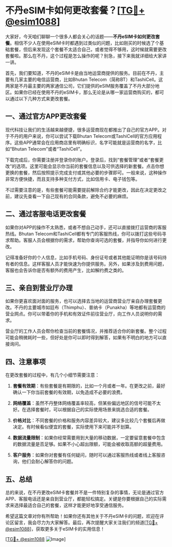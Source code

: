 # 不丹eSIM卡如何更改套餐？[[TG💪+ @esim1088](https://t.me/s/esim1088)]

大家好，今天咱们聊聊一个很多人都会关心的话题——**不丹eSIM卡如何更改套餐**。相信不少人在使用eSIM卡时都遇到过类似的问题，比如刚买的时候选了个基础套餐，但后来发现这个套餐不太适合自己，或者觉得不够用，这时候就需要更改套餐啦。那么在不丹，这个过程是怎么操作的呢？别急，接下来我就详细给大家讲一讲。

首先，我们要知道，不丹的eSIM卡是由当地运营商提供的服务。目前在不丹，主要有几家主要的电信运营商，比如Bhutan Telecom（简称BT）和TashiCell。这两家是不丹最主要的两家通信公司，它们提供的eSIM服务覆盖了不丹大部分地区。如果你已经在使用不丹的eSIM卡，那么无论是从哪一家运营商购买的，都可以通过以下几种方式来更改套餐。

## 一、通过官方APP更改套餐

现代科技让我们的生活越来越便捷，很多运营商现在都推出了自己的官方APP。对于不丹的用户来说，你可以尝试下载Bhutan Telecom或TashiCell的官方应用程序。这些APP通常会在应用商店里有明确标识，名字可能就是运营商的名字，比如“Bhutan Telecom”或者“TashiCell”。

下载完成后，你需要注册并登录你的账户。登录后，找到“套餐管理”或者“套餐更改”的选项。这里可能会显示你当前的套餐信息以及可供选择的新套餐。点击你想更换的套餐，然后按照提示完成支付或其他必要的步骤即可。一般来说，这种操作非常方便快捷，而且支持多种支付方式，比如信用卡、电子钱包等。

不过需要注意的是，有些套餐可能需要提前解除合约才能更改，因此在决定更改之前，建议先查看一下自己现有的合同条款，避免不必要的麻烦。

## 二、通过客服电话更改套餐

如果你对APP的操作不太熟悉，或者不想自己动手，还可以直接拨打运营商的客服热线。Bhutan Telecom和TashiCell都有专门的客服热线，你可以拨打这些号码寻求帮助。客服人员会根据你的需求，帮助你查询可选的套餐，并指导你如何进行更改。

记得准备好你的个人信息，比如手机号码、身份证号或者其他能证明你是该号码持有者的信息。这样客服人员才能快速为你提供服务。另外，如果涉及到费用问题，客服也会告诉你是否有额外的费用产生，比如解约费之类的。

## 三、亲自到营业厅办理

如果你更喜欢面对面的服务，也可以选择去当地的运营商营业厅亲自办理套餐更改。不丹的主要城市如廷布（Thimphu）、普纳卡（Punakha）等地都有运营商的营业网点。你可以带着你的手机和有效证件前往营业厅，向工作人员说明你的需求。

营业厅的工作人员会帮你检查当前的套餐情况，并推荐适合你的新套餐。整个过程可能会稍微耗时一些，但好处是你可以即时得到解答，如果有不明白的地方可以直接询问。

## 四、注意事项

在更改套餐的过程中，有几个小细节需要注意：

1. **套餐有效期**：有些套餐是有期限的，比如一个月或者一年。在更改之前，最好确认一下你当前套餐的有效期，以免造成不必要的浪费。
   
2. **网络覆盖**：虽然不丹整体网络覆盖率较高，但某些偏远地区的信号可能不太好。在选择套餐时，可以根据自己的实际使用场景来挑选合适的套餐。

3. **价格对比**：不同套餐的价格和服务内容差异较大，建议多比较几个套餐后再做决定。有时候看似便宜的套餐，实际使用下来可能并不划算。

4. **数据流量限制**：如果你经常需要用到大量的移动数据，一定要留意套餐中包含的数据流量是否足够。如果不小心超出限额，可能会被收取高额的超量费用。

5. **客户服务**：如果你对套餐有任何疑问，随时可以通过客服热线或者线上客服咨询，他们会耐心解答你的问题。

## 五、总结

总的来说，在不丹更改eSIM卡套餐并不是一件特别复杂的事情，无论是通过官方APP、客服电话还是亲自到营业厅，都能轻松搞定。关键是你要根据自己的实际需求来选择最适合自己的套餐，这样才能更好地享受通信服务。

希望这篇文章对你有所帮助！如果你还有其他关于不丹eSIM卡的问题，欢迎在评论区留言，我会尽力为大家解答。最后，再次提醒大家关注我们的频道[[TG💪+ @esim1088](https://t.me/s/esim1088)]，获取更多关于eSIM卡的实用信息！

[[TG💪+ @esim1088](https://t.me/s/esim1088) ![Image](https://i.postimg.cc/4NQfJmqS/Snipaste-2025-05-13-00-14-12.png)]